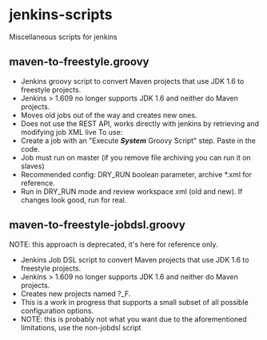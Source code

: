 # jenkins-scripts

Miscellaneous scripts for jenkins


maven-to-freestyle.groovy
-----------------------
* Jenkins groovy script to convert Maven projects that use JDK 1.6 to freestyle projects. 
* Jenkins > 1.609 no longer supports JDK 1.6 and neither do Maven projects. 
* Moves old jobs out of the way and creates new ones.
* Does not use the REST API, works directly with jenkins by retrieving and modifying job XML live
To use:
* Create a job with an "Execute ***System*** Groovy Script" step.  Paste in the code.
* Job must run on master (if you remove file archiving you can run it on slaves)
* Recommended config: DRY_RUN boolean parameter, archive *.xml for reference.
* Run in DRY_RUN mode and review workspace xml (old and new).  If changes look good, run for real.


maven-to-freestyle-jobdsl.groovy
-----------------------
NOTE: this approach is deprecated, it's here for reference only.

* Jenkins Job DSL script to convert Maven projects that use JDK 1.6 to freestyle projects. 
* Jenkins > 1.609 no longer supports JDK 1.6 and neither do Maven projects. 
* Creates new projects named ?_F. 
* This is a work in progress that supports a small subset of all possible configuration options.
* NOTE: this is probably not what you want due to the aforementioned limitations, use the non-jobdsl script
